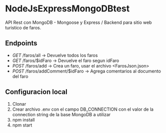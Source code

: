 # NodeJsExpressMongoDBtest

API Rest con MongoDB - Mongoose y Express / Backend para sitio web turistico de faros.

## Endpoints
- *GET* /faros/all -> Devuelve todos los faros
- *GET* /faros/$idFaro -> Devuelve el faro segun idFaro
- *POST* /faros/add -> Crea un faro, usar el archivo <FarosJson.json>
- *POST* /faros/addComment/$idFaro -> Agrega comentarios al documento del faro

## Configuracion local
1. Clonar
2. Crear archivo .env con el campo DB_CONNECTION con el valor de la connection string de la base MongoDB a utilizar
3. npm install
4. npm start
